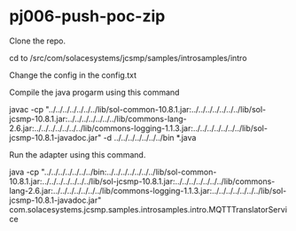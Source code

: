 # pj006-push-poc-zip

Clone the repo.

cd to /src/com/solacesystems/jcsmp/samples/introsamples/intro

Change the config in the config.txt

Compile the java progarm using this command

javac -cp "../../../../../../../lib/sol-common-10.8.1.jar:../../../../../../../lib/sol-jcsmp-10.8.1.jar:../../../../../../../lib/commons-lang-2.6.jar:../../../../../../../lib/commons-logging-1.1.3.jar:../../../../../../../lib/sol-jcsmp-10.8.1-javadoc.jar" -d ../../../../../../../bin *.java

Run the adapter using this command.

java -cp "../../../../../../../bin:../../../../../../../lib/sol-common-10.8.1.jar:../../../../../../../lib/sol-jcsmp-10.8.1.jar:../../../../../../../lib/commons-lang-2.6.jar:../../../../../../../lib/commons-logging-1.1.3.jar:../../../../../../../lib/sol-jcsmp-10.8.1-javadoc.jar" com.solacesystems.jcsmp.samples.introsamples.intro.MQTTTranslatorService
